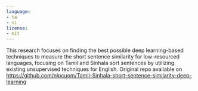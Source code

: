 ```yaml
---
language:
- ta
- si
license:
- mit
---
```

This research focuses on finding the best possible deep learning-based techniques to measure the short sentence similarity for low-resourced languages, focusing on Tamil and Sinhala sort sentences by utilizing existing unsupervised techniques for English. Original repo available on https://github.com/nlpcuom/Tamil-Sinhala-short-sentence-similarity-deep-learning